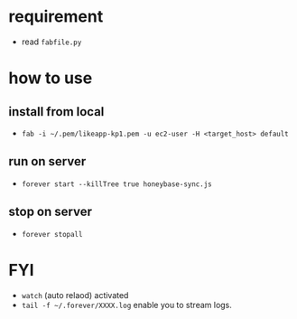 # requirement
- read `fabfile.py`

# how to use
## install from local
- `fab -i ~/.pem/likeapp-kp1.pem -u ec2-user -H <target_host> default`

## run on server
- `forever start --killTree true honeybase-sync.js`

## stop on server
- `forever stopall`

# FYI
- `watch` (auto relaod) activated
- `tail -f ~/.forever/XXXX.log` enable you to stream logs.

